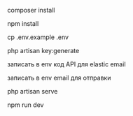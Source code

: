 <p>composer install</p>
<p>npm install</p>
<p>cp .env.example .env</p>
<p>php artisan key:generate</p>
<p>записать в env код API для elastic email<p>
<p>записать в env email для отправки</p>
<p>php artisan serve</p>
<p>npm run dev</p>
